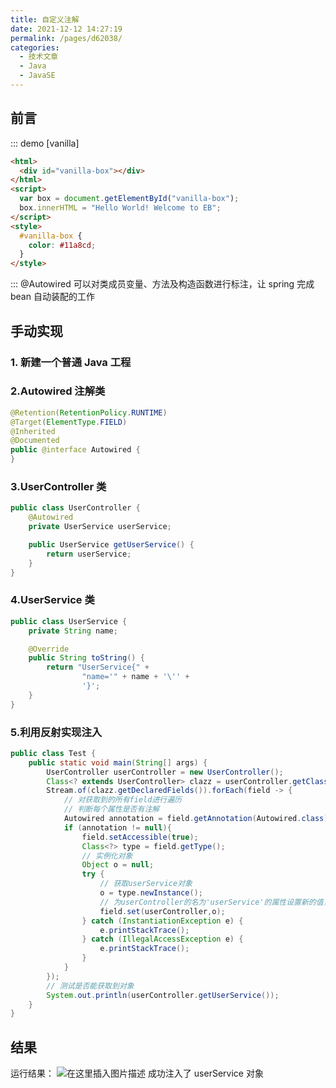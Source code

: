 ```yaml
---
title: 自定义注解
date: 2021-12-12 14:27:19
permalink: /pages/d62038/
categories:
  - 技术文章
  - Java
  - JavaSE
---
```


## 前言

::: demo [vanilla]

```html
<html>
  <div id="vanilla-box"></div>
</html>
<script>
  var box = document.getElementById("vanilla-box");
  box.innerHTML = "Hello World! Welcome to EB";
</script>
<style>
  #vanilla-box {
    color: #11a8cd;
  }
</style>
```

:::
@Autowired 可以对类成员变量、方法及构造函数进行标注，让 spring 完成 bean 自动装配的工作

## 手动实现

### 1. 新建一个普通 Java 工程

### 2.Autowired 注解类

```java
@Retention(RetentionPolicy.RUNTIME)
@Target(ElementType.FIELD)
@Inherited
@Documented
public @interface Autowired {
}

```

### 3.UserController 类

```java
public class UserController {
    @Autowired
    private UserService userService;

    public UserService getUserService() {
        return userService;
    }
}
```

### 4.UserService 类

```java
public class UserService {
    private String name;

    @Override
    public String toString() {
        return "UserService{" +
                "name='" + name + '\'' +
                '}';
    }
}
```

### 5.利用反射实现注入

```java
public class Test {
    public static void main(String[] args) {
        UserController userController = new UserController();
        Class<? extends UserController> clazz = userController.getClass();
        Stream.of(clazz.getDeclaredFields()).forEach(field -> {
            // 对获取到的所有field进行遍历
            // 判断每个属性是否有注解
            Autowired annotation = field.getAnnotation(Autowired.class);
            if (annotation != null){
                field.setAccessible(true);
                Class<?> type = field.getType();
                // 实例化对象
                Object o = null;
                try {
                    // 获取userService对象
                    o = type.newInstance();
                    // 为userController的名为'userService'的属性设置新的值，即把属性值修改为对象o
                    field.set(userController,o);
                } catch (InstantiationException e) {
                    e.printStackTrace();
                } catch (IllegalAccessException e) {
                    e.printStackTrace();
                }
            }
        });
        // 测试是否能获取到对象
        System.out.println(userController.getUserService());
    }
}
```

## 结果

运行结果：
![在这里插入图片描述](https://cdn.jsdelivr.net/gh/Wu-Corey/image_store/202112121427489.png)
成功注入了 userService 对象

